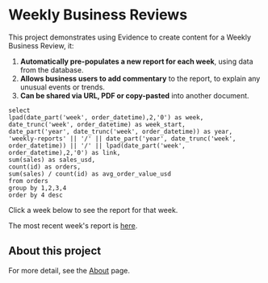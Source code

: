 <Hello/>

# Weekly Business Reviews

This project demonstrates using Evidence to create content for a Weekly Business Review, it:

1. **Automatically pre-populates a new report for each week**, using data from the database.
1. **Allows business users to add commentary** to the report, to explain any unusual events or trends.
1. **Can be shared via URL, PDF or copy-pasted** into another document.

```orders_by_week
select 
lpad(date_part('week', order_datetime),2,'0') as week,
date_trunc('week', order_datetime) as week_start,
date_part('year', date_trunc('week', order_datetime)) as year,
'weekly-reports' || '/' || date_part('year', date_trunc('week', order_datetime)) || '/' || lpad(date_part('week', order_datetime),2,'0') as link,
sum(sales) as sales_usd,
count(id) as orders,
sum(sales) / count(id) as avg_order_value_usd
from orders
group by 1,2,3,4
order by 4 desc
```



Click a week below to see the report for that week.

The most recent week's report is <a href="{orders_by_week[0].link}">here</a>.

<DataTable data={orders_by_week} link=link>
    <Column id=week/>
    <Column id=week_start/>
    <Column id=year/>
</DataTable>


## About this project

For more detail, see the [About](/about) page.